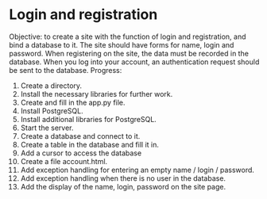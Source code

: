 # Login and registration
Objective: to create a site with the function of login and registration, and bind a database to it. The site should have forms for name, login and password. When registering on the site, the data must be recorded in the database. When you log into your account, an authentication request should be sent to the database.
Progress:
1. Create a directory.
2. Install the necessary libraries for further work.
3. Create and fill in the app.py file.
4. Install PostgreSQL.
5. Install additional libraries for PostgreSQL.
6. Start the server.
7. Create a database and connect to it.
8. Create a table in the database and fill it in.
9. Add a cursor to access the database
10. Create a file account.html.
11. Add exception handling for entering an empty name / login / password.
12. Add exception handling when there is no user in the database.
13. Add the display of the name, login, password on the site page. 
